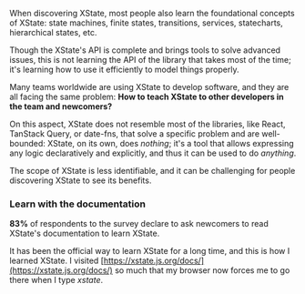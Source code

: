 When discovering XState, most people also learn the foundational concepts of XState: state machines, finite states, transitions, services, statecharts, hierarchical states, etc.

Though the XState's API is complete and brings tools to solve advanced issues, this is not learning the API of the library that takes most of the time; it's learning how to use it efficiently to model things properly.

Many teams worldwide are using XState to develop software, and they are all facing the same problem: **How to teach XState to other developers in the team and newcomers?**

On this aspect, XState does not resemble most of the libraries, like React, TanStack Query, or date-fns, that solve a specific problem and are well-bounded: XState, on its own, does *nothing*; it's a tool that allows expressing any logic declaratively and explicitly, and thus it can be used to do *anything*.

The scope of XState is less identifiable, and it can be challenging for people discovering XState to see its benefits.

### Learn with the documentation

**83%** of respondents to the survey declare to ask newcomers to read XState's documentation to learn XState.

It has been the official way to learn XState for a long time, and this is how I learned XState. I visited [https://xstate.js.org/docs/](https://xstate.js.org/docs/) so much that my browser now forces me to go there when I type *xstate*.

